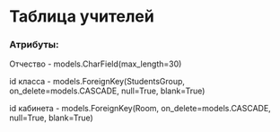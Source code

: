 # Таблица учителей

### Атрибуты:

Отчество - models.CharField(max_length=30)

id класса - models.ForeignKey(StudentsGroup, on_delete=models.CASCADE, null=True, blank=True)

id кабинета - models.ForeignKey(Room, on_delete=models.CASCADE, null=True, blank=True)

